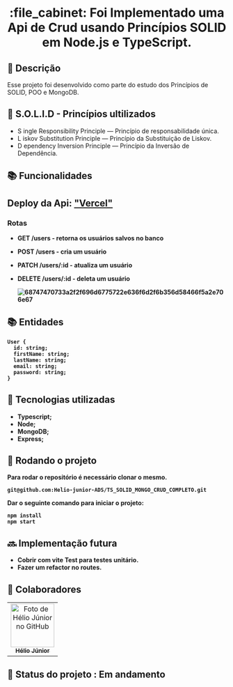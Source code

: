 # 

<h1 align="center">:file_cabinet: Foi Implementado uma Api de Crud usando Princípios SOLID em Node.js e TypeScript.</h1>

## :memo: Descrição
Esse projeto foi desenvolvido como parte do estudo dos Princípios de SOLID, POO e MongoDB. 
## :memo: S.O.L.I.D - Princípios ultilizados
* S ingle Responsibility Principle — Princípio de responsabilidade única.
* L iskov Substitution Principle — Princípio da Substituição de Liskov.
* D ependency Inversion Principle — Princípio da Inversão de Dependência.

## :books: Funcionalidades
## Deploy da Api: ["Vercel"](https://ts-solid-mongo-crud-completo.vercel.app/users)
### <b> Rotas 
* GET /users - retorna os usuários salvos no banco
* POST /users - cria um usuário
* PATCH /users/:id - atualiza um usuário
* DELETE /users/:id - deleta um usuário

  ![68747470733a2f2f696d6775722e636f6d2f6b356d58466f5a2e706e67](https://github.com/Helio-junior-ADS/TS_SOLID_MONGO_CRUD_COMPLETO/assets/64769193/8f718e0d-e66c-4454-93df-4f2f85f91128)

## :books: Entidades
```
User {
  id: string;
  firstName: string;
  lastName: string;
  email: string;
  password: string;
}
```


## :wrench: Tecnologias utilizadas
* Typescript;
* Node;
* MongoDB;
* Express;

## :rocket: Rodando o projeto
Para rodar o repositório é necessário clonar o mesmo.
```
git@github.com:Helio-junior-ADS/TS_SOLID_MONGO_CRUD_COMPLETO.git
```
Dar o seguinte comando para iniciar o projeto:
```
npm install
npm start
```

## :soon: Implementação futura
* Cobrir com vite Test para testes unitário.
* Fazer um refactor no routes.

## :handshake: Colaboradores
<table>
  <tr>
    <td align="center">
      <a href="https://github.com/Helio-junior-ADS">
        <img src="https://cdn.jsdelivr.net/gh/alohe/avatars/png/memo_24.png" width="100px;" alt="Foto de Hélio Júnior no GitHub"/><br>
        <sub>
          <b>Hélio Júnior</b>
        </sub>
      </a>
    </td>
  </tr>
</table>

## :dart: Status do projeto : Em andamento

